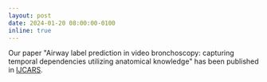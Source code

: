 ```yaml
---
layout: post
date: 2024-01-20 08:00:00-0100
inline: true
---
```


Our paper "Airway label prediction in video bronchoscopy: capturing temporal dependencies utilizing anatomical knowledge" has been published in [IJCARS](https://link.springer.com/article/10.1007/s11548-023-03050-6).
